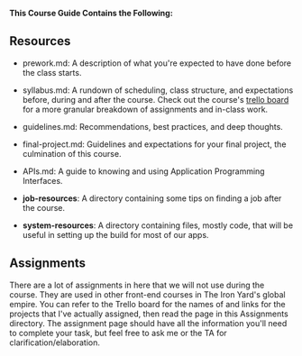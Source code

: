 **This Course Guide Contains the Following:**

## Resources

* prework.md: A description of what you're expected to have done before the class starts. 

* syllabus.md:  A rundown of scheduling, class structure, and expectations before, during and after the course. Check out the course's [trello board](https://trello.com/b/8TrqYiI4/tiy-fee-backbone-react-es6) for a more granular breakdown of assignments and in-class work.

* guidelines.md: Recommendations, best practices, and deep thoughts.

* final-project.md: Guidelines and expectations for your final project, the culmination of this course. 

* APIs.md: A guide to knowing and using Application Programming Interfaces.

* **job-resources**: A directory containing some tips on finding a job after the course.
* **system-resources**: A directory containing files, mostly code, that will be useful in setting up the build for most of our apps.

## Assignments

There are a lot of assignments in here that we will not use during the course. They are used in other front-end courses in The Iron Yard's global empire. You can refer to the Trello board for the names of and links for the projects that I've actually assigned, then read the page in this Assignments directory. The assignment page should have all the information you'll need to complete your task, but feel free to ask me or the TA for clarification/elaboration.
